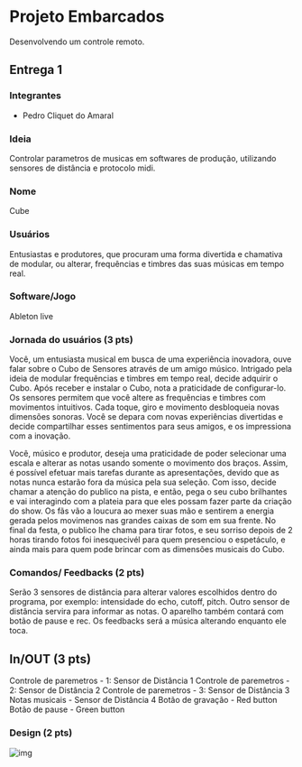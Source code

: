 # Projeto Embarcados

Desenvolvendo um controle remoto.

## Entrega 1

### Integrantes

- Pedro Cliquet do Amaral

### Ideia

Controlar parametros de musicas em softwares de produção, utilizando sensores de distância e protocolo midi.

### Nome

Cube

### Usuários 

Entusiastas e produtores, que procuram uma forma divertida e chamativa de modular, ou alterar, frequências e timbres das suas músicas em tempo real.

### Software/Jogo 

Ableton live

### Jornada do usuários (3 pts)

Você, um entusiasta musical em busca de uma experiência inovadora, ouve falar sobre o Cubo de Sensores através de um amigo músico. Intrigado pela ideia de modular frequências e timbres em tempo real, decide adquirir o Cubo. Após receber e instalar o Cubo, nota a praticidade de configurar-lo. Os sensores permitem que você altere as frequências e timbres com movimentos intuitivos. Cada toque, giro e movimento desbloqueia novas dimensões sonoras. Você se depara com novas experiências divertidas e decide compartilhar esses sentimentos para seus amigos, e os impressiona com a inovação.


Você, músico e produtor, deseja uma praticidade de poder selecionar uma escala e alterar as notas usando somente o movimento dos braços. Assim, é possível efetuar mais tarefas durante as apresentações, devido que as notas nunca estarão fora da música pela sua seleção. Com isso, decide chamar a atenção do publico na pista, e então, pega o seu cubo brilhantes e vai interagindo com a plateia para que eles possam fazer parte da criação do show. Os fãs vão a loucura ao mexer suas mão e sentirem a energia gerada pelos movimenos nas grandes caixas de som em sua frente. No final da festa, o publico lhe chama para tirar fotos, e seu sorriso depois de 2 horas tirando fotos foi inesquecivél para quem presenciou o espetáculo, e ainda mais para quem pode brincar com as dimensões musicais do Cubo.

### Comandos/ Feedbacks (2 pts)

Serão 3 sensores de distância para alterar valores escolhidos dentro do programa, por exemplo: intensidade do echo, cutoff, pitch.
Outro sensor de distância servira para informar as notas. O aparelho também contará com botão de pause e rec. Os feedbacks será a 
música alterando enquanto ele toca.
## In/OUT (3 pts)

<!--
Para cada Comando/ Feedback do seu controle, associe qual sensores/ atuadores pretende utilizar? Faca em formato de lista, exemplo:

- Avanca música: Push button amarelo
- Volume da música: Fita de LED indicando potência do som
-->
Controle de paremetros - 1: Sensor de Distância 1
Controle de paremetros - 2: Sensor de Distância 2
Controle de paremetros - 3: Sensor de Distância 3
Notas musicais - Sensor de Distância 4
Botão de gravação - Red button
Botão de pause - Green button

### Design (2 pts)

![img]('img/cubo.png')
